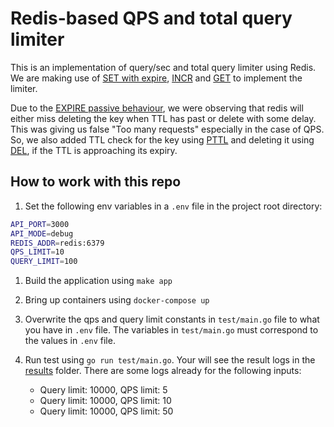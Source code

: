 # Redis-based QPS and total query limiter

This is an implementation of query/sec and total query limiter using Redis. We are making use of [SET with expire](https://redis.io/commands/set/), [INCR](https://redis.io/commands/incr/) and [GET](https://redis.io/commands/get/) to implement the limiter.

Due to the [EXPIRE passive behaviour](https://redis.io/commands/expire/), we were observing that redis will either miss deleting the key when TTL has past or delete with some delay. This was giving us false "Too many requests" especially in the case of QPS.
So, we also added TTL check for the key using [PTTL](https://redis.io/commands/pttl/) and deleting it using [DEL](https://redis.io/commands/del/), if the TTL is approaching its expiry.



## How to work with this repo

1. Set the following env variables in a `.env` file in the project root directory:
```bash
API_PORT=3000
API_MODE=debug
REDIS_ADDR=redis:6379
QPS_LIMIT=10
QUERY_LIMIT=100
```

1. Build the application using `make app`

1. Bring up containers using `docker-compose up`

1. Overwrite the qps and query limit constants in `test/main.go` file to what you have in `.env` file. The variables in `test/main.go` must correspond to the values in `.env` file.

1. Run test using `go run test/main.go`. Your will see the result logs in the [results](results/) folder. There are some logs already for the following inputs:
    - Query limit: 10000, QPS limit: 5
    - Query limit: 10000, QPS limit: 10
    - Query limit: 10000, QPS limit: 50


